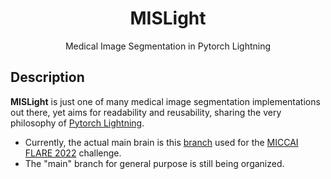 <div align="center">    
 
# MISLight
Medical Image Segmentation in Pytorch Lightning
</div>

## Description
**MISLight** is just one of many medical image segmentation implementations out there, yet aims for readability and reusability, sharing the very philosophy of [Pytorch Lightning](https://github.com/Lightning-AI/lightning).
- Currently, the actual main brain is this [branch](https://github.com/jwc-rad/MISLight/tree/flare22) used for the [MICCAI FLARE 2022](https://flare22.grand-challenge.org) challenge.
- The "main" branch for general purpose is still being organized.
